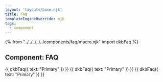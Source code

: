```yaml
---
layout: 'layouts/base.njk'
title: FAQ
templateEngineOverride: njk
tags:
  - component
---
```

{% from "../../../../../components/faq/macro.njk" import dkbFaq %}

<h2 class="text-lg mb-3">
	Component: FAQ
</h2>
{{ dkbFaq({
		text: "Primary"
	})
}}
{{ dkbFaq({
		text: "Primary"
	})
}}
{{ dkbFaq({
		text: "Primary"
	})
}}